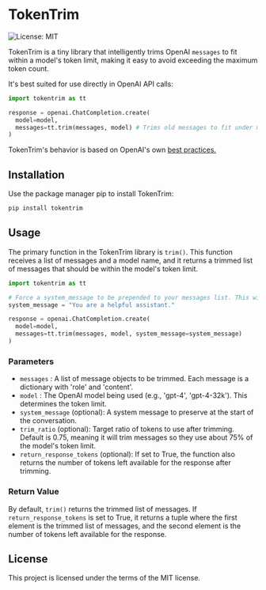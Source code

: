 # TokenTrim

![License: MIT](https://img.shields.io/badge/License-MIT-green.svg)

TokenTrim is a tiny library that intelligently trims OpenAI `messages` to fit within a model's token limit, making it easy to avoid exceeding the maximum token count.

It's best suited for use directly in OpenAI API calls:

```python
import tokentrim as tt

response = openai.ChatCompletion.create(
  model=model,
  messages=tt.trim(messages, model) # Trims old messages to fit under model's max token count
)
```

TokenTrim's behavior is based on OpenAI's own [best practices.](https://github.com/openai/openai-cookbook/blob/main/examples/How_to_count_tokens_with_tiktoken.ipynb)

## Installation

Use the package manager pip to install TokenTrim:

```bash
pip install tokentrim
```

## Usage

The primary function in the TokenTrim library is `trim()`. This function receives a list of messages and a model name, and it returns a trimmed list of messages that should be within the model's token limit.

```python
import tokentrim as tt

# Force a system_message to be prepended to your messages list. This will not be trimmed.
system_message = "You are a helpful assistant."

response = openai.ChatCompletion.create(
  model=model,
  messages=tt.trim(messages, model, system_message=system_message)
)
```

### Parameters

- `messages` : A list of message objects to be trimmed. Each message is a dictionary with 'role' and 'content'.
- `model` : The OpenAI model being used (e.g., 'gpt-4', 'gpt-4-32k'). This determines the token limit.
- `system_message` (optional): A system message to preserve at the start of the conversation.
- `trim_ratio` (optional): Target ratio of tokens to use after trimming. Default is 0.75, meaning it will trim messages so they use about 75% of the model's token limit.
- `return_response_tokens` (optional): If set to True, the function also returns the number of tokens left available for the response after trimming.

### Return Value

By default, `trim()` returns the trimmed list of messages. If `return_response_tokens` is set to True, it returns a tuple where the first element is the trimmed list of messages, and the second element is the number of tokens left available for the response.

## License

This project is licensed under the terms of the MIT license.
